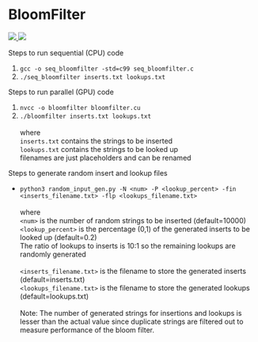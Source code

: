 # BloomFilter 
<a href="https://github.com/akulsanthosh/">
  <img src="https://contrib.rocks/image?repo=akulsanthosh/Video-Colorization" />
</a> 
<a href="https://github.com/sahildeshpande25/">
  <img src="https://contrib.rocks/image?repo=sahildeshpande25/test" />
</a>

Steps to run sequential (CPU) code
1.  ```gcc -o seq_bloomfilter -std=c99 seq_bloomfilter.c```
2.  ```./seq_bloomfilter inserts.txt lookups.txt``` 
    <br>
     
Steps to run parallel (GPU) code
1.  ```nvcc -o bloomfilter bloomfilter.cu```
2.  ```./bloomfilter inserts.txt lookups.txt``` 
     <br><br> where 
     <br>```inserts.txt``` contains the strings to be inserted
     <br> ```lookups.txt``` contains the strings to be looked up
     <br> filenames are just placeholders and can be renamed
     


Steps to generate random insert and lookup files
*   ```python3 random_input_gen.py -N <num> -P <lookup_percent> -fin <inserts_filename.txt> -flp <lookups_filename.txt>```
    <br><br> where 
    <br> ```<num>``` is the number of random strings to be inserted (default=10000)
    <br> ```<lookup_percent>``` is the percentage (0,1) of the generated inserts to be looked up (default=0.2)
    <br> The ratio of lookups to inserts is 10:1 so the remaining lookups are randomly generated 
    <br><br> ```<inserts_filename.txt>``` is the filename to store the generated inserts (default=inserts.txt)
    <br> ```<lookups_filename.txt>``` is the filename to store the generated lookups (default=lookups.txt)
    <br><br> Note: The number of generated strings for insertions and lookups is lesser than the actual value since duplicate strings are filtered out to measure performance of the bloom filter.
